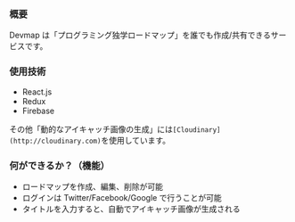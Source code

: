 ### 概要

Devmap は「プログラミング独学ロードマップ」を誰でも作成/共有できるサービスです。

### 使用技術

- React.js
- Redux
- Firebase

その他「動的なアイキャッチ画像の生成」には`[Cloudinary](http://cloudinary.com)`を使用しています。

### 何ができるか？（機能）

- ロードマップを作成、編集、削除が可能
- ログインは Twitter/Facebook/Google で行うことが可能
- タイトルを入力すると、自動でアイキャッチ画像が生成される
